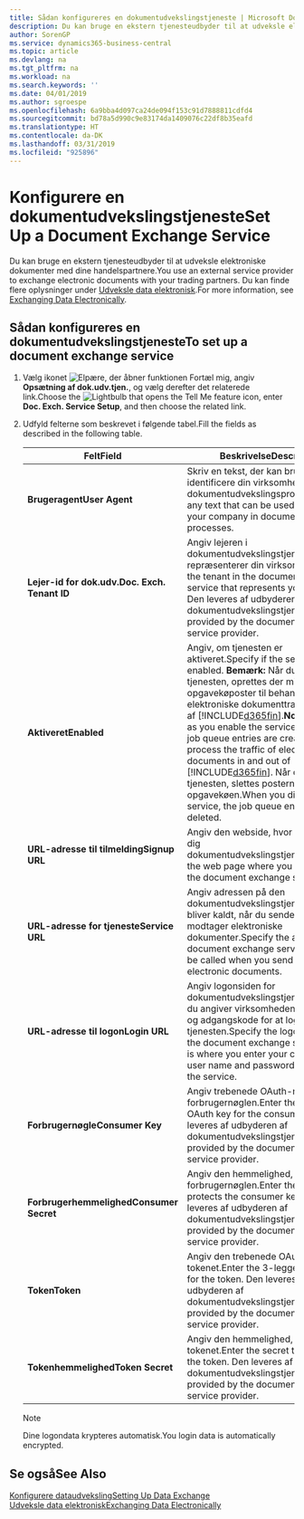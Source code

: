 ```yaml
---
title: Sådan konfigureres en dokumentudvekslingstjeneste | Microsoft Docs
description: Du kan bruge en ekstern tjenesteudbyder til at udveksle elektroniske dokumenter med dine handelspartnere.
author: SorenGP
ms.service: dynamics365-business-central
ms.topic: article
ms.devlang: na
ms.tgt_pltfrm: na
ms.workload: na
ms.search.keywords: ''
ms.date: 04/01/2019
ms.author: sgroespe
ms.openlocfilehash: 6a9bba4d097ca24de094f153c91d7888811cdfd4
ms.sourcegitcommit: bd78a5d990c9e83174da1409076c22df8b35eafd
ms.translationtype: HT
ms.contentlocale: da-DK
ms.lasthandoff: 03/31/2019
ms.locfileid: "925896"
---
```

# <a name="set-up-a-document-exchange-service"></a><span data-ttu-id="b0a6f-103">Konfigurere en dokumentudvekslingstjeneste</span><span class="sxs-lookup"><span data-stu-id="b0a6f-103">Set Up a Document Exchange Service</span></span>
<span data-ttu-id="b0a6f-104">Du kan bruge en ekstern tjenesteudbyder til at udveksle elektroniske dokumenter med dine handelspartnere.</span><span class="sxs-lookup"><span data-stu-id="b0a6f-104">You use an external service provider to exchange electronic documents with your trading partners.</span></span> <span data-ttu-id="b0a6f-105">Du kan finde flere oplysninger under [Udveksle data elektronisk](across-data-exchange.md).</span><span class="sxs-lookup"><span data-stu-id="b0a6f-105">For more information, see [Exchanging Data Electronically](across-data-exchange.md).</span></span>  

## <a name="to-set-up-a-document-exchange-service"></a><span data-ttu-id="b0a6f-106">Sådan konfigureres en dokumentudvekslingstjeneste</span><span class="sxs-lookup"><span data-stu-id="b0a6f-106">To set up a document exchange service</span></span>  
1. <span data-ttu-id="b0a6f-107">Vælg ikonet ![Elpære, der åbner funktionen Fortæl mig](media/ui-search/search_small.png "Fortæl mig, hvad du vil foretage dig"), angiv **Opsætning af dok.udv.tjen.**, og vælg derefter det relaterede link.</span><span class="sxs-lookup"><span data-stu-id="b0a6f-107">Choose the ![Lightbulb that opens the Tell Me feature](media/ui-search/search_small.png "Tell me what you want to do") icon, enter **Doc. Exch. Service Setup**, and then choose the related link.</span></span>  
2. <span data-ttu-id="b0a6f-108">Udfyld felterne som beskrevet i følgende tabel.</span><span class="sxs-lookup"><span data-stu-id="b0a6f-108">Fill the fields as described in the following table.</span></span>  

    |<span data-ttu-id="b0a6f-109">Felt</span><span class="sxs-lookup"><span data-stu-id="b0a6f-109">Field</span></span>|<span data-ttu-id="b0a6f-110">Beskrivelse</span><span class="sxs-lookup"><span data-stu-id="b0a6f-110">Description</span></span>|  
    |---------------------------------|---------------------------------------|  
    |<span data-ttu-id="b0a6f-111">**Brugeragent**</span><span class="sxs-lookup"><span data-stu-id="b0a6f-111">**User Agent**</span></span>|<span data-ttu-id="b0a6f-112">Skriv en tekst, der kan bruges til at identificere din virksomhed i dokumentudvekslingsprocesser.</span><span class="sxs-lookup"><span data-stu-id="b0a6f-112">Enter any text that can be used to identify your company in document exchange processes.</span></span>|  
    |<span data-ttu-id="b0a6f-113">**Lejer-id for dok.udv.**</span><span class="sxs-lookup"><span data-stu-id="b0a6f-113">**Doc. Exch. Tenant ID**</span></span>|<span data-ttu-id="b0a6f-114">Angiv lejeren i dokumentudvekslingstjenesten, der repræsenterer din virksomhed.</span><span class="sxs-lookup"><span data-stu-id="b0a6f-114">Enter the tenant in the document exchange service that represents your company.</span></span> <span data-ttu-id="b0a6f-115">Den leveres af udbyderen af dokumentudvekslingstjenesten.</span><span class="sxs-lookup"><span data-stu-id="b0a6f-115">This is provided by the document exchange service provider.</span></span>|  
    |<span data-ttu-id="b0a6f-116">**Aktiveret**</span><span class="sxs-lookup"><span data-stu-id="b0a6f-116">**Enabled**</span></span>|<span data-ttu-id="b0a6f-117">Angiv, om tjenesten er aktiveret.</span><span class="sxs-lookup"><span data-stu-id="b0a6f-117">Specify if the service is enabled.</span></span> <span data-ttu-id="b0a6f-118">**Bemærk:** Når du har aktiveret tjenesten, oprettes der mindst to opgavekøposter til behandling af den elektroniske dokumenttrafik ind og ud af [!INCLUDE[d365fin](includes/d365fin_md.md)].</span><span class="sxs-lookup"><span data-stu-id="b0a6f-118">**Note:**  As soon as you enable the service, at least two job queue entries are created to process the traffic of electronic documents in and out of [!INCLUDE[d365fin](includes/d365fin_md.md)].</span></span> <span data-ttu-id="b0a6f-119">Når du deaktiverer tjenesten, slettes posterne i opgavekøen.</span><span class="sxs-lookup"><span data-stu-id="b0a6f-119">When you disable the service, the job queue entries are deleted.</span></span>|  
    |<span data-ttu-id="b0a6f-120">**URL-adresse til tilmelding**</span><span class="sxs-lookup"><span data-stu-id="b0a6f-120">**Signup URL**</span></span>|<span data-ttu-id="b0a6f-121">Angiv den webside, hvor du tilmelder dig dokumentudvekslingstjenesten.</span><span class="sxs-lookup"><span data-stu-id="b0a6f-121">Specify the web page where you sign up for the document exchange service.</span></span>|  
    |<span data-ttu-id="b0a6f-122">**URL-adresse for tjeneste**</span><span class="sxs-lookup"><span data-stu-id="b0a6f-122">**Service URL**</span></span>|<span data-ttu-id="b0a6f-123">Angiv adressen på den dokumentudvekslingstjeneste, som bliver kaldt, når du sender og modtager elektroniske dokumenter.</span><span class="sxs-lookup"><span data-stu-id="b0a6f-123">Specify the address of the document exchange service, which will be called when you send and receive electronic documents.</span></span>|  
    |<span data-ttu-id="b0a6f-124">**URL-adresse til logon**</span><span class="sxs-lookup"><span data-stu-id="b0a6f-124">**Login URL**</span></span>|<span data-ttu-id="b0a6f-125">Angiv logonsiden for dokumentudvekslingstjenesten, hvor du angiver virksomhedens brugernavn og adgangskode for at logge på tjenesten.</span><span class="sxs-lookup"><span data-stu-id="b0a6f-125">Specify the logon page for the document exchange service, which is where you enter your company’s user name and password to log on to the service.</span></span>|  
    |<span data-ttu-id="b0a6f-126">**Forbrugernøgle**</span><span class="sxs-lookup"><span data-stu-id="b0a6f-126">**Consumer Key**</span></span>|<span data-ttu-id="b0a6f-127">Angiv trebenede OAuth-nøgle til forbrugernøglen.</span><span class="sxs-lookup"><span data-stu-id="b0a6f-127">Enter the 3-legged OAuth key for the consumer key.</span></span> <span data-ttu-id="b0a6f-128">Den leveres af udbyderen af dokumentudvekslingstjenesten.</span><span class="sxs-lookup"><span data-stu-id="b0a6f-128">This is provided by the document exchange service provider.</span></span>|  
    |<span data-ttu-id="b0a6f-129">**Forbrugerhemmelighed**</span><span class="sxs-lookup"><span data-stu-id="b0a6f-129">**Consumer Secret**</span></span>|<span data-ttu-id="b0a6f-130">Angiv den hemmelighed, der beskytter forbrugernøglen.</span><span class="sxs-lookup"><span data-stu-id="b0a6f-130">Enter the secret that protects the consumer key.</span></span> <span data-ttu-id="b0a6f-131">Den leveres af udbyderen af dokumentudvekslingstjenesten.</span><span class="sxs-lookup"><span data-stu-id="b0a6f-131">This is provided by the document exchange service provider.</span></span>|  
    |<span data-ttu-id="b0a6f-132">**Token**</span><span class="sxs-lookup"><span data-stu-id="b0a6f-132">**Token**</span></span>|<span data-ttu-id="b0a6f-133">Angiv den trebenede OAuth-nøgle for tokenet.</span><span class="sxs-lookup"><span data-stu-id="b0a6f-133">Enter the 3-legged OAuth key for the token.</span></span> <span data-ttu-id="b0a6f-134">Den leveres af udbyderen af dokumentudvekslingstjenesten.</span><span class="sxs-lookup"><span data-stu-id="b0a6f-134">This is provided by the document exchange service provider.</span></span>|  
    |<span data-ttu-id="b0a6f-135">**Tokenhemmelighed**</span><span class="sxs-lookup"><span data-stu-id="b0a6f-135">**Token Secret**</span></span>|<span data-ttu-id="b0a6f-136">Angiv den hemmelighed, der beskytter tokenet.</span><span class="sxs-lookup"><span data-stu-id="b0a6f-136">Enter the secret that protects the token.</span></span> <span data-ttu-id="b0a6f-137">Den leveres af udbyderen af dokumentudvekslingstjenesten.</span><span class="sxs-lookup"><span data-stu-id="b0a6f-137">This is provided by the document exchange service provider.</span></span>|  

    > [!NOTE]  
    > <span data-ttu-id="b0a6f-138">Dine logondata krypteres automatisk.</span><span class="sxs-lookup"><span data-stu-id="b0a6f-138">You login data is automatically encrypted.</span></span>

## <a name="see-also"></a><span data-ttu-id="b0a6f-139">Se også</span><span class="sxs-lookup"><span data-stu-id="b0a6f-139">See Also</span></span>  
[<span data-ttu-id="b0a6f-140">Konfigurere dataudveksling</span><span class="sxs-lookup"><span data-stu-id="b0a6f-140">Setting Up Data Exchange</span></span>](across-set-up-data-exchange.md)  
[<span data-ttu-id="b0a6f-141">Udveksle data elektronisk</span><span class="sxs-lookup"><span data-stu-id="b0a6f-141">Exchanging Data Electronically</span></span>](across-data-exchange.md)
